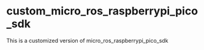 # custom_micro_ros_raspberrypi_pico_sdk
This is a customized version of micro_ros_raspberrypi_pico_sdk
